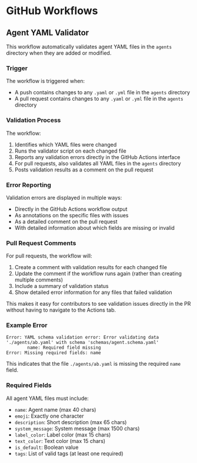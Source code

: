 # GitHub Workflows

## Agent YAML Validator

This workflow automatically validates agent YAML files in the `agents` directory when they are added or modified.

### Trigger

The workflow is triggered when:

- A push contains changes to any `.yaml` or `.yml` file in the `agents` directory
- A pull request contains changes to any `.yaml` or `.yml` file in the `agents` directory

### Validation Process

The workflow:

1. Identifies which YAML files were changed
2. Runs the validator script on each changed file
3. Reports any validation errors directly in the GitHub Actions interface
4. For pull requests, also validates all YAML files in the `agents` directory
5. Posts validation results as a comment on the pull request

### Error Reporting

Validation errors are displayed in multiple ways:

- Directly in the GitHub Actions workflow output
- As annotations on the specific files with issues
- As a detailed comment on the pull request
- With detailed information about which fields are missing or invalid

### Pull Request Comments

For pull requests, the workflow will:

1. Create a comment with validation results for each changed file
2. Update the comment if the workflow runs again (rather than creating multiple comments)
3. Include a summary of validation status
4. Show detailed error information for any files that failed validation

This makes it easy for contributors to see validation issues directly in the PR without having to navigate to the Actions tab.

### Example Error

```
Error: YAML schema validation error: Error validating data './agents/ab.yaml' with schema 'schemas/agent.schema.yaml'
        name: Required field missing
Error: Missing required fields: name
```

This indicates that the file `./agents/ab.yaml` is missing the required `name` field.

### Required Fields

All agent YAML files must include:

- `name`: Agent name (max 40 chars)
- `emoji`: Exactly one character
- `description`: Short description (max 65 chars)
- `system_message`: System message (max 1500 chars)
- `label_color`: Label color (max 15 chars)
- `text_color`: Text color (max 15 chars)
- `is_default`: Boolean value
- `tags`: List of valid tags (at least one required)
